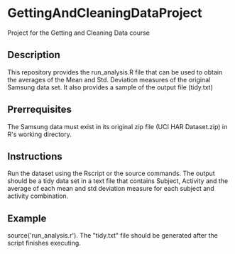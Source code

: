 GettingAndCleaningDataProject
=============================

Project for the Getting and Cleaning Data course

Description
------------
This repository provides the run_analysis.R file that can be used to obtain the averages of the Mean and Std. Deviation measures of the original Samsung data set. It also provides a sample of the output file (tidy.txt)

Prerrequisites
-----------
The Samsung data must exist in its original zip file (UCI HAR Dataset.zip) in R's working directory.

Instructions
-------------
Run the dataset using the Rscript or the source commands. The output should be a tidy data set in a text file that contains Subject, Activity and the average of each mean and std deviation measure for each subject and activity combination.

Example
-------------
source('run_analysis.r'). The "tidy.txt" file should be generated after the script finishes executing.
